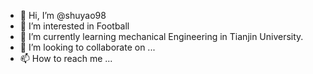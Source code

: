 - 👋 Hi, I’m @shuyao98
- 👀 I’m interested in Football
- 🌱 I’m currently learning mechanical Engineering in Tianjin University.
- 💞️ I’m looking to collaborate on ...
- 📫 How to reach me ...

<!---
shuyao98/shuyao98 is a ✨ special ✨ repository because its `README.md` (this file) appears on your GitHub profile.
You can click the Preview link to take a look at your changes.
--->
